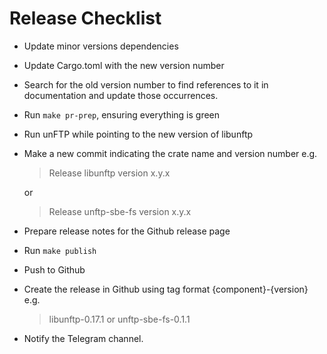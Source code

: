 # Release Checklist

* Update minor versions dependencies
* Update Cargo.toml with the new version number
* Search for the old version number to find references to it in documentation and update those occurrences.
* Run `make pr-prep`, ensuring everything is green
* Run unFTP while pointing to the new version of libunftp
* Make a new commit indicating the crate name and version number e.g.    
    > Release libunftp version x.y.x
    
    or

    > Release unftp-sbe-fs version x.y.x
* Prepare release notes for the Github release page
* Run `make publish`
* Push to Github
* Create the release in Github using tag format {component}-{version} e.g.
  > libunftp-0.17.1
  or
  > unftp-sbe-fs-0.1.1    
* Notify the Telegram channel.
